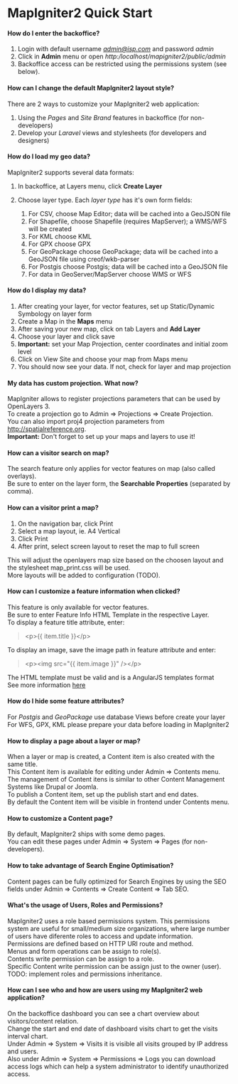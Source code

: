 # MapIgniter2 Quick Start

#### How do I enter the backoffice?

1. Login with default username *admin@isp.com* and password *admin*  
2. Click in **Admin** menu or open *http:/localhost/mapigniter2/public/admin*  
3. Backoffice access can be restricted using the permissions system (see below).  

#### How can I change the default MapIgniter2 layout style?

There are 2 ways to customize your MapIgniter2 web application:  
1. Using the *Pages* and *Site Brand* features in backoffice (for non-developers)  
2. Develop your *Laravel* views and stylesheets (for developers and designers)  

#### How do I load my geo data?

MapIgniter2 supports several data formats:  
1. In backoffice, at Layers menu, click **Create Layer**  
2. Choose layer type. Each *layer type* has it's own form fields:  

    1. For CSV, choose Map Editor; data will be cached into a GeoJSON file  
    2. For Shapefile, choose Shapefile (requires MapServer); a WMS/WFS will be created  
    3. For KML choose KML  
    4. For GPX choose GPX  
    5. For GeoPackage choose GeoPackage; data will be cached into a GeoJSON file using creof/wkb-parser  
    6. For Postgis choose Postgis; data will be cached into a GeoJSON file  
    7. For data in GeoServer/MapServer choose WMS or WFS  

#### How do I display my data?

1. After creating your layer, for vector features, set up Static/Dynamic Symbology on layer form
2. Create a Map in the **Maps** menu  
3. After saving your new map, click on tab Layers and **Add Layer**  
4. Choose your layer and click save
5. **Important:** set your Map Projection, center coordinates and initial zoom level  
6. Click on View Site and choose your map from Maps menu
7. You should now see your data. If not, check for layer and map projection  

#### My data has custom projection. What now?

MapIgniter allows to register projections parameters that can be used by OpenLayers 3.  
To create a projection go to Admin => Projections => Create Projection.  
You can also import proj4 projection parameters from http://spatialreference.org.  
**Important:** Don't forget to set up your maps and layers to use it!  

#### How can a visitor search on map?

The search feature only applies for vector features on map (also called overlays).  
Be sure to enter on the layer form, the **Searchable Properties** (separated by comma).  

#### How can a visitor print a map?

1. On the navigation bar, click Print
1. Select a map layout, ie. A4 Vertical
1. Click Print
1. After print, select screen layout to reset the map to full screen  

This will adjust the openlayers map size based on the choosen layout 
and the stylesheet map_print.css will be used.  
More layouts will be added to configuration (TODO).

#### How can I customize a feature information when clicked?

This feature is only available for vector features.  
Be sure to enter Feature Info HTML Template in the respective Layer.  
To display a feature title attribute, enter:  
> &lt;p&gt;{{ item.title }}&lt;/p&gt;  

To display an image, save the image path in feature attribute and enter:  
> &lt;p&gt;&lt;img src="{{ item.image }}" /&gt;&lt;/p&gt;

The HTML template must be valid and is a AngularJS templates format  
See more information [here](https://docs.angularjs.org/guide/templates)  

#### How do I hide some feature attributes?

For *Postgis* and *GeoPackage* use database Views before create your layer  
For WFS, GPX, KML please prepare your data before loading in MapIgniter2  

#### How to display a page about a layer or map?

When a layer or map is created, a Content item is also created with the same title.  
This Content item is available for editing under Admin => Contents menu.  
The management of Content itens is similar to other Content Management Systems like Drupal or Joomla.  
To publish a Content item, set up the publish start and end dates.  
By default the Content item will be visible in frontend under Contents menu.  

#### How to customize a Content page?

By default, MapIgniter2 ships with some demo pages.  
You can edit these pages under Admin => System => Pages (for non-developers).  

#### How to take advantage of Search Engine Optimisation?

Content pages can be fully optimized for Search Engines by using the SEO fields under
Admin => Contents => Create Content => Tab SEO.

#### What's the usage of Users, Roles and Permissions?

MapIgniter2 uses a role based permissions system. 
This permissions system are useful for small/medium size organizations, where large number of users
have diferente roles to access and update information.  
Permissions are defined based on HTTP URI route and method.  
Menus and form operations can be assign to role(s).  
Contents write permission can be assign to a role.  
Specific Content write permission can be assign just to the owner (user).  
TODO: implement roles and permissions inheritance.  

#### How can I see who and how are users using my MapIgniter2 web application?

On the backoffice dashboard you can see a chart overview about visitors/content relation.  
Change the start and end date of dashboard visits chart to get the visits interval chart.  
Under Admin => System => Visits it is visible all visits grouped by IP address and users.  
Also under Admin => System => Permissions => Logs you can download access logs 
which can help a system administrator to identify unauthorized access.  
